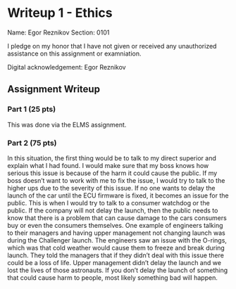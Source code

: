 # Writeup 1 - Ethics

Name: Egor Reznikov
Section: 0101

I pledge on my honor that I have not given or received any unauthorized assistance on this assignment or examniation.

Digital acknowledgement: Egor Reznikov

## Assignment Writeup

### Part 1 (25 pts)

This was done via the ELMS assignment.

### Part 2 (75 pts)

In this situation, the first thing would be to talk to my direct superior and explain what I had found. I would make sure that my boss knows how serious this issue is because of the harm it could cause the public. If my boss doesn’t want to work with me to fix the issue, I would try to talk to the higher ups due to the severity of this issue. If no one wants to delay the launch of the car until the ECU firmware is fixed, it becomes an issue for the public. This is when I would try to talk to a consumer watchdog or the public. If the company will not delay the launch, then the public needs to know that there is a problem that can cause damage to the cars consumers buy or even the consumers themselves. One example of engineers talking to their managers and having upper management not changing launch was during the Challenger launch. The engineers saw an issue with the O-rings, which was that cold weather would cause them to freeze and break during launch. They told the managers that if they didn’t deal with this issue there could be a loss of life. Upper management didn’t delay the launch and we lost the lives of those astronauts. If you don’t delay the launch of something that could cause harm to people, most likely something bad will happen.



